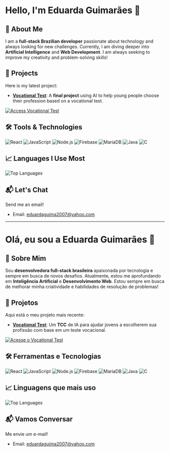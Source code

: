 # Hello, I'm Eduarda Guimarães 👋

## 🌱 About Me
I am a **full-stack Brazilian developer** passionate about technology and always looking for new challenges. Currently, I am diving deeper into **Artificial Intelligence** and **Web Development**. I am always seeking to improve my creativity and problem-solving skills!

## 🚀 Projects

Here is my latest project:

- **[Vocational Test](https://vocationaltest.com.br)**: A **final project** using AI to help young people choose their profession based on a vocational test.

[![Access Vocational Test](https://img.shields.io/badge/Access_the_Vocational_Test-FF5733?style=for-the-badge&logo=google-chrome&logoColor=white&logoWidth=20&color=FF5733)](https://vocationaltest.com.br)

## 🛠️ Tools & Technologies

![React](https://img.shields.io/badge/-React-61DAFB?style=flat&logo=react&logoColor=black)
![JavaScript](https://img.shields.io/badge/-JavaScript-FFD700?style=flat&logo=javascript&logoColor=black)
![Node.js](https://img.shields.io/badge/-Node.js-339933?style=flat&logo=node.js&logoColor=white)
![Firebase](https://img.shields.io/badge/-Firebase-FFCA28?style=flat&logo=firebase&logoColor=black)
![MariaDB](https://img.shields.io/badge/-MariaDB-003545?style=flat&logo=mariadb&logoColor=white)
![Java](https://img.shields.io/badge/-Java-007396?style=flat&logo=java&logoColor=white)
![C](https://img.shields.io/badge/-C-A8B9CC?style=flat&logo=c&logoColor=white)

## 📈 Languages I Use Most

![Top Languages](https://github-readme-stats.vercel.app/api/top-langs/?username=eduarda-guimaraes&layout=compact&theme=radical)

## 📬 Let's Chat

Send me an email!

- Email: [eduardaguima2007@yahoo.com](mailto:eduardaguima2007@yahoo.com)

---

# Olá, eu sou a Eduarda Guimarães 👋

## 🌱 Sobre Mim
Sou **desenvolvedora full-stack brasileira** apaixonada por tecnologia e sempre em busca de novos desafios. Atualmente, estou me aprofundando em **Inteligência Artificial** e **Desenvolvimento Web**. Estou sempre em busca de melhorar minha criatividade e habilidades de resolução de problemas!

## 🚀 Projetos

Aqui está o meu projeto mais recente:

- **[Vocational Test](https://vocationaltest.com.br)**: Um **TCC** de IA para ajudar jovens a escolherem sua profissão com base em um teste vocacional.

[![Acesse o Vocational Test](https://img.shields.io/badge/Acesse_o_Vocational_Test-FF5733?style=for-the-badge&logo=google-chrome&logoColor=white&logoWidth=20&color=FF5733)](https://vocationaltest.com.br)

## 🛠️ Ferramentas e Tecnologias

![React](https://img.shields.io/badge/-React-61DAFB?style=flat&logo=react&logoColor=black)
![JavaScript](https://img.shields.io/badge/-JavaScript-FFD700?style=flat&logo=javascript&logoColor=black)
![Node.js](https://img.shields.io/badge/-Node.js-339933?style=flat&logo=node.js&logoColor=white)
![Firebase](https://img.shields.io/badge/-Firebase-FFCA28?style=flat&logo=firebase&logoColor=black)
![MariaDB](https://img.shields.io/badge/-MariaDB-003545?style=flat&logo=mariadb&logoColor=white)
![Java](https://img.shields.io/badge/-Java-007396?style=flat&logo=java&logoColor=white)
![C](https://img.shields.io/badge/-C-A8B9CC?style=flat&logo=c&logoColor=white)

## 📈 Linguagens que mais uso

![Top Languages](https://github-readme-stats.vercel.app/api/top-langs/?username=eduarda-guimaraes&layout=compact&theme=radical)

## 📬 Vamos Conversar

Me envie um e-mail!

- Email: [eduardaguima2007@yahoo.com](mailto:eduardaguima2007@yahoo.com)
